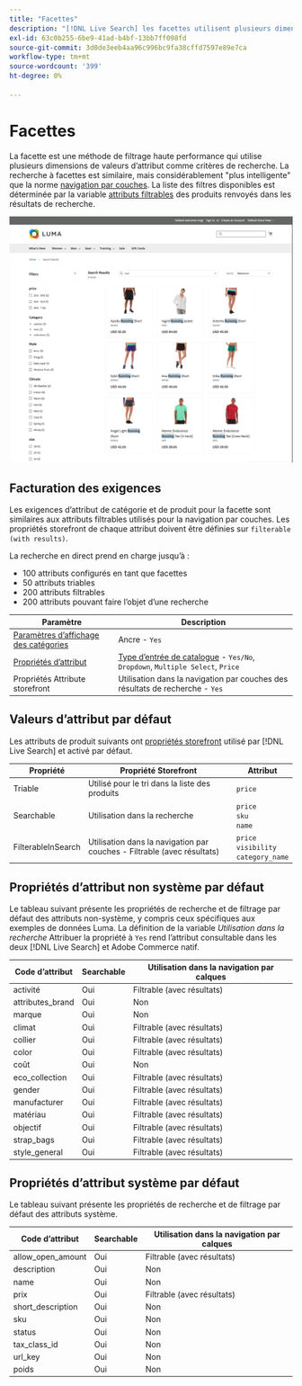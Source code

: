 ```yaml
---
title: "Facettes"
description: "[!DNL Live Search] les facettes utilisent plusieurs dimensions de valeurs d’attribut comme critères de recherche."
exl-id: 63c0b255-6be9-41ad-b4bf-13bb7ff098fd
source-git-commit: 3d0de3eeb4aa96c996bc9fa38cffd7597e89e7ca
workflow-type: tm+mt
source-wordcount: '399'
ht-degree: 0%

---
```


# Facettes

La facette est une méthode de filtrage haute performance qui utilise plusieurs dimensions de valeurs d’attribut comme critères de recherche. La recherche à facettes est similaire, mais considérablement &quot;plus intelligente&quot; que la norme [navigation par couches](https://experienceleague.adobe.com/docs/commerce-admin/catalog/catalog/navigation/navigation-layered.html). La liste des filtres disponibles est déterminée par la variable [attributs filtrables](https://experienceleague.adobe.com/docs/commerce-admin/catalog/catalog/navigation/navigation-layered.html#filterable-attributes) des produits renvoyés dans les résultats de recherche.

![Résultats de la recherche filtrés](assets/storefront-search-results-run.png)

## Facturation des exigences

Les exigences d’attribut de catégorie et de produit pour la facette sont similaires aux attributs filtrables utilisés pour la navigation par couches. Les propriétés storefront de chaque attribut doivent être définies sur `filterable (with results)`.

La recherche en direct prend en charge jusqu’à :

* 100 attributs configurés en tant que facettes
* 50 attributs triables
* 200 attributs filtrables
* 200 attributs pouvant faire l’objet d’une recherche

| Paramètre | Description |
|--- |--- |
| [Paramètres d’affichage des catégories](https://experienceleague.adobe.com/docs/commerce-admin/catalog/categories/create/categories-display-settings.html) | Ancre - `Yes` |
| [Propriétés d’attribut](https://experienceleague.adobe.com/docs/commerce-admin/catalog/product-attributes/create/attribute-product-create.html) | [Type d’entrée de catalogue](https://experienceleague.adobe.com/docs/commerce-admin/catalog/product-attributes/attributes-input-types.html) - `Yes/No`, `Dropdown`, `Multiple Select`, `Price` |
| Propriétés Attribute storefront | Utilisation dans la navigation par couches des résultats de recherche - `Yes` |

## Valeurs d’attribut par défaut

Les attributs de produit suivants ont [propriétés storefront](https://experienceleague.adobe.com/docs/commerce-admin/catalog/product-attributes/product-attributes.html) utilisé par [!DNL Live Search] et activé par défaut.

| Propriété | Propriété Storefront | Attribut |
|---|---|---|
| Triable | Utilisé pour le tri dans la liste des produits | `price` |
| Searchable | Utilisation dans la recherche | `price` <br />`sku`<br />`name` |
| FilterableInSearch | Utilisation dans la navigation par couches - Filtrable (avec résultats) | `price`<br />`visibility`<br />`category_name` |

## Propriétés d’attribut non système par défaut

Le tableau suivant présente les propriétés de recherche et de filtrage par défaut des attributs non-système, y compris ceux spécifiques aux exemples de données Luma. La définition de la variable *Utilisation dans la recherche* Attribuer la propriété à `Yes` rend l’attribut consultable dans les deux [!DNL Live Search] et Adobe Commerce natif.

| Code d’attribut | Searchable | Utilisation dans la navigation par calques |
|--- |--- |--- |
| activité | Oui | Filtrable (avec résultats) |
| attributes_brand | Oui | Non |
| marque | Oui | Non |
| climat | Oui | Filtrable (avec résultats) |
| collier | Oui | Filtrable (avec résultats) |
| color | Oui | Filtrable (avec résultats) |
| coût | Oui | Non |
| eco_collection | Oui | Filtrable (avec résultats) |
| gender | Oui | Filtrable (avec résultats) |
| manufacturer | Oui | Filtrable (avec résultats) |
| matériau | Oui | Filtrable (avec résultats) |
| objectif | Oui | Filtrable (avec résultats) |
| strap_bags | Oui | Filtrable (avec résultats) |
| style_general | Oui | Filtrable (avec résultats) |

## Propriétés d’attribut système par défaut

Le tableau suivant présente les propriétés de recherche et de filtrage par défaut des attributs système.

| Code d’attribut | Searchable | Utilisation dans la navigation par calques |
|--- |--- |--- |
| allow_open_amount | Oui | Filtrable (avec résultats) |
| description | Oui | Non |
| name | Oui | Non |
| prix | Oui | Filtrable (avec résultats) |
| short_description | Oui | Non |
| sku | Oui | Non |
| status | Oui | Non |
| tax_class_id | Oui | Non |
| url_key | Oui | Non |
| poids | Oui | Non |
